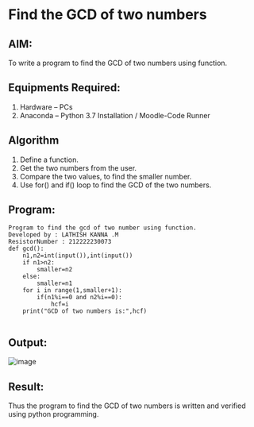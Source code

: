 # Find the GCD of two numbers

## AIM:
To write a program to find the GCD of two numbers using function.

## Equipments Required:
1. Hardware – PCs
2. Anaconda – Python 3.7 Installation / Moodle-Code Runner

## Algorithm
1. Define a function.
2. Get the two numbers from the user.
3. Compare the two values, to find the smaller number.
4. Use for() and if() loop to find the GCD of the two numbers.

## Program:
```
Program to find the gcd of two number using function.
Developed by : LATHISH KANNA .M 
ResistorNumber : 212222230073
def gcd():
    n1,n2=int(input()),int(input())
    if n1>n2:
        smaller=n2
    else:
        smaller=n1
    for i in range(1,smaller+1):
        if(n1%i==0 and n2%i==0):
            hcf=i
    print("GCD of two numbers is:",hcf)
 
```

## Output:
![image](https://github.com/lathishlathish/GCD-of-two-numbers/assets/120359170/d1814ee5-7781-4162-8fc1-306e450b7997)



## Result:
Thus the program to find the GCD of two numbers is written and verified using python programming.

